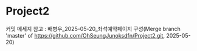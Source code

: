 # Project2

커밋 메세지 참고 : 배병우_2025-05-20_좌석예약페이지 구성(Merge branch 'master' of https://github.com/OhSeungJunoksdfn/Project2.git, 2025-05-20)
